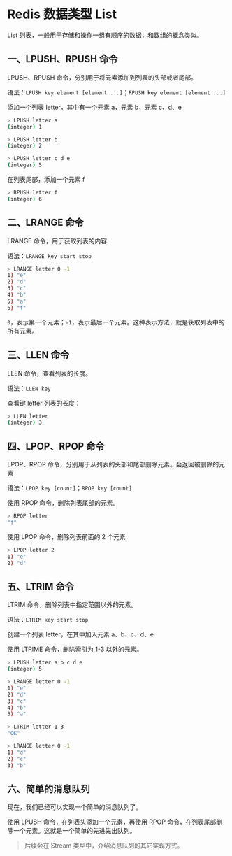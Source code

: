 # Redis 数据类型 List

List 列表，一般用于存储和操作一组有顺序的数据，和数组的概念类似。

## 一、LPUSH、RPUSH 命令

LPUSH、RPUSH 命令，分别用于将元素添加到列表的头部或者尾部。

语法：`LPUSH key element [element ...]`；`RPUSH key element [element ...]`

添加一个列表 letter，其中有一个元素 a，元素 b，元素 c、d、e

```bash
> LPUSH letter a
(integer) 1

> LPUSH letter b
(integer) 2

> LPUSH letter c d e
(integer) 5
```

在列表尾部，添加一个元素 f

```bash
> RPUSH letter f
(integer) 6
```

## 二、LRANGE 命令

LRANGE 命令，用于获取列表的内容

语法：`LRANGE key start stop`

```bash
> LRANGE letter 0 -1
1) "e"
2) "d"
3) "c"
4) "b"
5) "a"
6) "f"
```

`0`，表示第一个元素；`-1`，表示最后一个元素。这种表示方法，就是获取列表中的所有元素。

## 三、LLEN 命令

LLEN 命令，查看列表的长度。

语法：`LLEN key`

查看键 letter 列表的长度：

```bash
> LLEN letter
(integer) 3
```

## 四、LPOP、RPOP 命令

LPOP、RPOP 命令，分别用于从列表的头部和尾部删除元素。会返回被删除的元素

语法：`LPOP key [count]`；`RPOP key [count]`

使用 RPOP 命令，删除列表尾部的元素。

```bash
> RPOP letter
"f"
```

使用 LPOP 命令，删除列表前面的 2 个元素

```bash
> LPOP letter 2
1) "e"
2) "d"
```

## 五、LTRIM 命令

LTRIM 命令，删除列表中指定范围以外的元素。

语法：`LTRIM key start stop`

创建一个列表 letter，在其中加入元素 a、b、c、d、e

使用 LTRIME 命令，删除索引为 1-3 以外的元素。

```bash
> LPUSH letter a b c d e
(integer) 5

> LRANGE letter 0 -1
1) "e"
2) "d"
3) "c"
4) "b"
5) "a"

> LTRIM letter 1 3
"OK"

> LRANGE letter 0 -1
1) "d"
2) "c"
3) "b"
```

## 六、简单的消息队列

现在，我们已经可以实现一个简单的消息队列了。

使用 LPUSH 命令，在列表头添加一个元素，再使用 RPOP 命令，在列表尾部删除一个元素。这就是一个简单的先进先出队列。

> 后续会在 Stream 类型中，介绍消息队列的其它实现方式。

